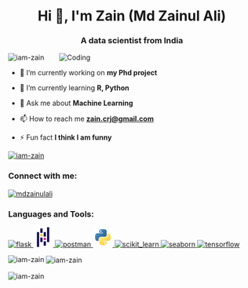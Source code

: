 <h1 align="center">Hi 👋, I'm Zain (Md Zainul Ali)</h1>
<h3 align="center">A data scientist from India</h3>
<img align="right" alt="Coding" width="400" src="https://analyticsindiamag.com/wp-content/uploads/2018/12/developer-dribbble.gif">

<p align="left"> <img src="https://komarev.com/ghpvc/?username=iam-zain&label=Profile%20views&color=0e75b6&style=flat" alt="iam-zain" /> </p>

- 🔭 I’m currently working on **my Phd project**

- 🌱 I’m currently learning **R, Python**

- 💬 Ask me about **Machine Learning**

- 📫 How to reach me **zain.crj@gmail.com**

- ⚡ Fun fact **I think I am funny**


<p align="left"> <a href="https://github.com/ryo-ma/github-profile-trophy"><img src="https://github-profile-trophy.vercel.app/?username=iam-zain" alt="iam-zain" /></a> </p>

<h3 align="left">Connect with me:</h3>
<p align="left">
<a href="https://linkedin.com/in/mdzainulali" target="blank"><img align="center" src="https://raw.githubusercontent.com/rahuldkjain/github-profile-readme-generator/master/src/images/icons/Social/linked-in-alt.svg" alt="mdzainulali" height="30" width="40" /></a>
</p>

<h3 align="left">Languages and Tools:</h3>
<p align="left"> <a href="https://flask.palletsprojects.com/" target="_blank" rel="noreferrer"> <img src="https://www.vectorlogo.zone/logos/pocoo_flask/pocoo_flask-icon.svg" alt="flask" width="40" height="40"/> </a> <a href="https://pandas.pydata.org/" target="_blank" rel="noreferrer"> <img src="https://raw.githubusercontent.com/devicons/devicon/2ae2a900d2f041da66e950e4d48052658d850630/icons/pandas/pandas-original.svg" alt="pandas" width="40" height="40"/> </a> <a href="https://postman.com" target="_blank" rel="noreferrer"> <img src="https://www.vectorlogo.zone/logos/getpostman/getpostman-icon.svg" alt="postman" width="40" height="40"/> </a> <a href="https://www.python.org" target="_blank" rel="noreferrer"> <img src="https://raw.githubusercontent.com/devicons/devicon/master/icons/python/python-original.svg" alt="python" width="40" height="40"/> </a> <a href="https://scikit-learn.org/" target="_blank" rel="noreferrer"> <img src="https://upload.wikimedia.org/wikipedia/commons/0/05/Scikit_learn_logo_small.svg" alt="scikit_learn" width="40" height="40"/> </a> <a href="https://seaborn.pydata.org/" target="_blank" rel="noreferrer"> <img src="https://seaborn.pydata.org/_images/logo-mark-lightbg.svg" alt="seaborn" width="40" height="40"/> </a> <a href="https://www.tensorflow.org" target="_blank" rel="noreferrer"> <img src="https://www.vectorlogo.zone/logos/tensorflow/tensorflow-icon.svg" alt="tensorflow" width="40" height="40"/> </a> </p>

<p><img align="left" src="https://github-readme-stats.vercel.app/api/top-langs?username=iam-zain&show_icons=true&locale=en&layout=compact" alt="iam-zain" /></p>

<p>&nbsp;<img align="center" src="https://github-readme-stats.vercel.app/api?username=iam-zain&show_icons=true&locale=en" alt="iam-zain" /></p>

<p><img align="center" src="https://github-readme-streak-stats.herokuapp.com/?user=iam-zain&" alt="iam-zain" /></p>

